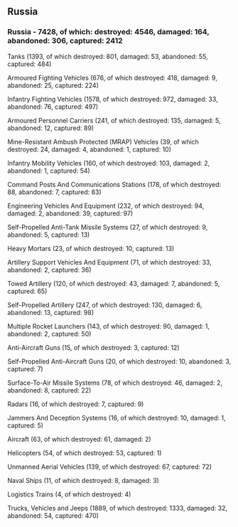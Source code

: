 
 
 ## Russia
 
 ### Russia - 7428, of which: destroyed: 4546, damaged: 164, abandoned: 306, captured: 2412

 

 

 Tanks (1393, of which destroyed: 801, damaged: 53, abandoned: 55, captured: 484)

 Armoured Fighting Vehicles (676, of which destroyed: 418, damaged: 9, abandoned: 25, captured: 224)

 Infantry Fighting Vehicles (1578, of which destroyed: 972, damaged: 33, abandoned: 76, captured: 497)

 Armoured Personnel Carriers (241, of which destroyed: 135, damaged: 5, abandoned: 12, captured: 89)

 Mine-Resistant Ambush Protected (MRAP) Vehicles (39, of which destroyed: 24, damaged: 4, abandoned: 1, captured: 10)

 Infantry Mobility Vehicles (160, of which destroyed: 103, damaged: 2, abandoned: 1, captured: 54)

 Command Posts And Communications Stations (178, of which destroyed: 88, abandoned: 7, captured: 83)

 Engineering Vehicles And Equipment (232, of which destroyed: 94, damaged: 2, abandoned: 39, captured: 97)

 Self-Propelled Anti-Tank Missile Systems (27, of which destroyed: 9, abandoned: 5, captured: 13)

 Heavy Mortars (23, of which destroyed: 10, captured: 13)

 Artillery Support Vehicles And Equipment (71, of which destroyed: 33, abandoned: 2, captured: 36)

 Towed Artillery (120, of which destroyed: 43, damaged: 7, abandoned: 5, captured: 65)

 Self-Propelled Artillery (247, of which destroyed: 130, damaged: 6, abandoned: 13, captured: 98)

 Multiple Rocket Launchers (143, of which destroyed: 90, damaged: 1, abandoned: 2, captured: 50)

 Anti-Aircraft Guns (15, of which destroyed: 3, captured: 12)

 Self-Propelled Anti-Aircraft Guns (20, of which destroyed: 10, abandoned: 3, captured: 7)

 Surface-To-Air Missile Systems (78, of which destroyed: 46, damaged: 2, abandoned: 8, captured: 22)

 Radars (16, of which destroyed: 7, captured: 9)

 Jammers And Deception Systems (16, of which destroyed: 10, damaged: 1, captured: 5)

 Aircraft (63, of which destroyed: 61, damaged: 2)

 Helicopters (54, of which destroyed: 53, captured: 1)

 Unmanned Aerial Vehicles (139, of which destroyed: 67, captured: 72)

 Naval Ships (11, of which destroyed: 8, damaged: 3)

 Logistics Trains (4, of which destroyed: 4)

 Trucks, Vehicles and Jeeps (1889, of which destroyed: 1333, damaged: 32, abandoned: 54, captured: 470)

